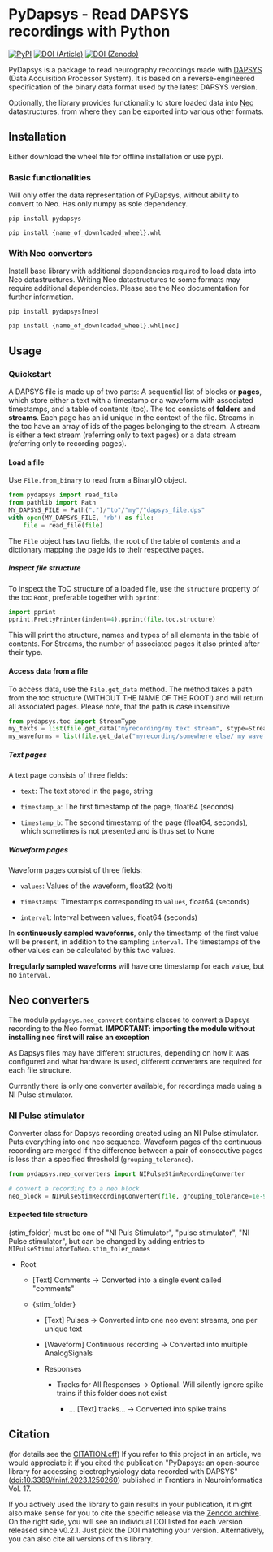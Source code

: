 # PyDapsys - Read DAPSYS recordings with Python

[![PyPI](https://img.shields.io/pypi/v/pydapsys?style=for-the-badge)](https://pypi.org/project/pydapsys/) [![DOI (Article)](https://img.shields.io/badge/Article-doi%3A10.3389%2Ffninf.2023.1250260-blue?style=for-the-badge)](https://doi.org/10.3389/fninf.2023.1250260)
 [![DOI (Zenodo)](https://img.shields.io/badge/Zenodo-doi%3A10.5281%2Fzenodo.3385265-blue?style=for-the-badge)](https://doi.org/10.5281/zenodo.7970520) 

PyDapsys is a package to read neurography recordings made with [DAPSYS](http://dapsys.net/) (Data Acquisition Processor System). It is based on a reverse-engineered specification of the binary data format used by the latest DAPSYS version.

Optionally, the library provides functionality to store loaded data into [Neo](https://github.com/NeuralEnsemble/python-neo) datastructures, from where they can be exported into various other formats.

## Installation

Either download the wheel file for offline installation or use pypi.

### Basic functionalities

Will only offer the data representation of PyDapsys, without ability to convert to Neo. Has only numpy as sole dependency. 

`pip install pydapsys`

`pip install {name_of_downloaded_wheel}.whl`

### With Neo converters

Install base library with additional dependencies required to load data into Neo datastructures. Writing Neo datastructures to some formats may require additional dependencies. Please see the Neo documentation for further information.

`pip install pydapsys[neo]`

`pip install {name_of_downloaded_wheel}.whl[neo]`

## Usage

### Quickstart

A DAPSYS file is made up of two parts: A sequential list of blocks or **pages**, which store either a text with a timestamp or a waveform with associated timestamps, and a table of contents (toc). The toc consists of **folders** and **streams**. Each page has an id unique in the context of the file. Streams in the toc have an array of ids of the pages belonging to the stream. A stream is either a text stream (referring only to text pages) or a data stream (referring only to recording pages).

#### Load a file
Use `File.from_binary` to read from a BinaryIO object.
```python
from pydapsys import read_file
from pathlib import Path
MY_DAPSYS_FILE = Path(".")/"to"/"my"/"dapsys_file.dps"
with open(MY_DAPSYS_FILE, 'rb') as file:
    file = read_file(file)
```
The `File` object has two fields, the root of the table of contents and a dictionary mapping the page ids to their respective pages.
##### Inspect file structure
To inspect the ToC structure of a loaded file, use the `structure` property of the toc `Root`, preferable together with `pprint`:
```python
import pprint
pprint.PrettyPrinter(indent=4).pprint(file.toc.structure)
```
This will print the structure, names and types of all elements in the table of contents. For Streams, the number of associated pages it also printed after their type.
#### Access data from a file
To access data, use the `File.get_data` method. The method takes a path from the toc structure (WITHOUT THE NAME OF THE ROOT!) and will return all associated pages.
Please note, that the path is  case insensitive
```python
from pydapsys.toc import StreamType
my_texts = list(file.get_data("myrecording/my text stream", stype=StreamType.Text))
my_waveforms = list(file.get_data("myrecording/somewhere else/ my waveform stream", stype=StreamType.Waveform))
```
##### Text pages

A text page consists of three fields:

* `text`: The text stored in the page, string

* `timestamp_a`: The first timestamp of the page, float64 (seconds)

* `timestamp_b`: The second timestamp of the page (float64, seconds), which sometimes is not presented and is thus set to None

##### Waveform pages

Waveform pages consist of three fields:

* `values`: Values of the waveform, float32 (volt)

* `timestamps`: Timestamps corresponding to `values`, float64 (seconds)

* `interval`: Interval between values, float64 (seconds)

In **continuously sampled waveforms**, only the timestamp of the first value will be present, in addition to the sampling `interval`. The timestamps of the other values can be calculated by this two values.

**Irregularly sampled waveforms** will have one timestamp for each value, but no `interval`.

## Neo converters

The module `pydapsys.neo_convert` contains classes to convert a Dapsys recording to the Neo format. **IMPORTANT: importing the module without installing neo first will raise an exception**

As Dapsys files may have different structures, depending on how it was configured and what hardware is used, different converters are required for each file structure.

Currently there is only one converter available, for recordings made using a NI Pulse stimulator.

### NI Pulse stimulator

Converter class for Dapsys recording created using an NI Pulse stimulator. Puts everything into one neo sequence. 
Waveform pages of the continuous recording are merged if the difference between a pair of consecutive pages is less than a specified threshold (`grouping_tolerance`).

```python
from pydapsys.neo_converters import NIPulseStimRecordingConverter

# convert a recording to a neo block
neo_block = NIPulseStimRecordingConverter(file, grouping_tolerance=1e-9).to_neo()
```

#### Expected file structure

{stim_folder} must be one of "NI Puls Stimulator", "pulse stimulator", "NI Pulse stimulator", but can be changed by adding entries to `NIPulseStimulatorToNeo.stim_foler_names`

* Root
  
  * [Text] Comments -> Converted into a single event called "comments"
  
  * {stim_folder}
    
    * [Text] Pulses -> Converted into one neo event streams, one per unique text
    
    * [Waveform] Continuous recording -> Converted into multiple AnalogSignals
    
    * Responses
      
      * Tracks for All Responses -> Optional. Will silently ignore spike trains if this folder does not exist
        
        * ... [Text] tracks... -> Converted into spike trains

## Citation
(for details see the [CITATION.cff](CITATION.cff))
If you refer to this project in an article, we would appreciate it if you cited the publication "PyDapsys: an open-source library for accessing electrophysiology data recorded with DAPSYS" ([doi:10.3389/fninf.2023.1250260](https://doi.org/10.3389/fninf.2023.1250260)) published in Frontiers in Neuroinformatics Vol. 17.

If you actively used the library to gain results in your publication, it might also make sense for you to cite the specific release via the [Zenodo archive](https://zenodo.org/record/7970520). On the right side, you will see an individual DOI listed for each version released since v0.2.1. Just pick the DOI matching your version. Alternatively, you can also cite all versions of this library.